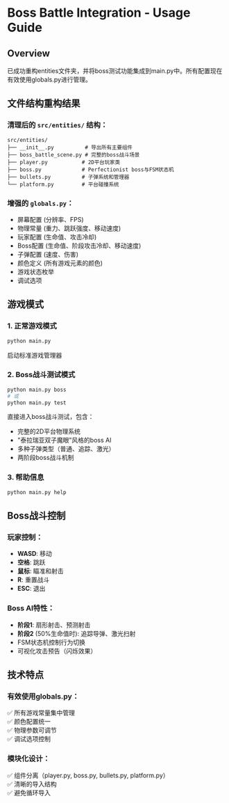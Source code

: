 # Boss Battle Integration - Usage Guide

## Overview
已成功重构entities文件夹，并将boss测试功能集成到main.py中。所有配置现在有效使用globals.py进行管理。

## 文件结构重构结果

### 清理后的 `src/entities/` 结构：
```
src/entities/
├── __init__.py          # 导出所有主要组件
├── boss_battle_scene.py # 完整的boss战斗场景
├── player.py           # 2D平台玩家类
├── boss.py             # Perfectionist boss与FSM状态机
├── bullets.py          # 子弹系统和管理器
└── platform.py         # 平台碰撞系统
```

### 增强的 `globals.py`：
- 屏幕配置 (分辨率、FPS)
- 物理常量 (重力、跳跃强度、移动速度)
- 玩家配置 (生命值、攻击冷却)
- Boss配置 (生命值、阶段攻击冷却、移动速度)
- 子弹配置 (速度、伤害)
- 颜色定义 (所有游戏元素的颜色)
- 游戏状态枚举
- 调试选项

## 游戏模式

### 1. 正常游戏模式
```bash
python main.py
```
启动标准游戏管理器

### 2. Boss战斗测试模式  
```bash
python main.py boss
# 或
python main.py test
```
直接进入boss战斗测试，包含：
- 完整的2D平台物理系统
- "泰拉瑞亚双子魔眼"风格的boss AI
- 多种子弹类型（普通、追踪、激光）
- 两阶段boss战斗机制

### 3. 帮助信息
```bash
python main.py help
```

## Boss战斗控制

### 玩家控制：
- **WASD**: 移动
- **空格**: 跳跃
- **鼠标**: 瞄准和射击
- **R**: 重置战斗
- **ESC**: 退出

### Boss AI特性：
- **阶段1**: 扇形射击、预测射击
- **阶段2** (50%生命值时): 追踪导弹、激光扫射
- FSM状态机控制行为切换
- 可视化攻击预告（闪烁效果）

## 技术特点

### 有效使用globals.py：
✅ 所有游戏常量集中管理  
✅ 颜色配置统一  
✅ 物理参数可调节  
✅ 调试选项控制  

### 模块化设计：
✅ 组件分离（player.py, boss.py, bullets.py, platform.py）  
✅ 清晰的导入结构  
✅ 避免循环导入  
